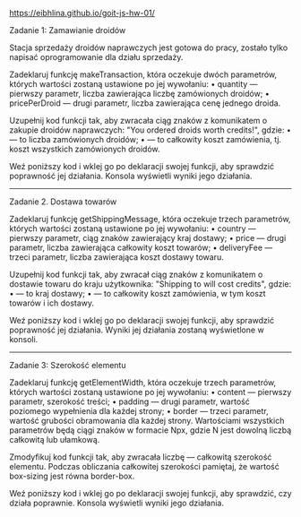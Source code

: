 
https://eibhlina.github.io/goit-js-hw-01/


Zadanie 1: Zamawianie droidów

Stacja sprzedaży droidów naprawczych jest gotowa do pracy, zostało tylko napisać oprogramowanie dla działu sprzedaży.



Zadeklaruj funkcję makeTransaction, która oczekuje dwóch parametrów, których wartości zostaną ustawione po jej wywołaniu: • quantity — pierwszy parametr, liczba zawierająca liczbę zamówionych droidów; • pricePerDroid — drugi parametr, liczba zawierająca cenę jednego droida.



Uzupełnij kod funkcji tak, aby zwracała ciąg znaków z komunikatem o zakupie droidów naprawczych: "You ordered <quantity> droids worth <totalPrice> credits!", gdzie: • <quantity> — to liczba zamówionych droidów; • <totalPrice> — to całkowity koszt zamówienia, tj. koszt wszystkich zamówionych droidów.

Weź poniższy kod i wklej go po deklaracji swojej funkcji, aby sprawdzić poprawność jej działania. Konsola wyświetli wyniki jego działania.

-----------------------------------------------------------------------------------------------------------------------------------------------------------------------------------------------------------------------

Zadanie 2. Dostawa towarów

Zadeklaruj funkcję getShippingMessage, która oczekuje trzech parametrów, których wartości zostaną ustawione po jej wywołaniu: • country — pierwszy parametr, ciąg znaków zawierający kraj dostawy; • price — drugi parametr, liczba zawierająca całkowity koszt towarów; • deliveryFee — trzeci parametr, liczba zawierająca koszt dostawy towaru.



Uzupełnij kod funkcji tak, aby zwracał ciąg znaków z komunikatem o dostawie towaru do kraju użytkownika: "Shipping to <country> will cost <totalPrice> credits", gdzie: • <country> — to kraj dostawy; • <totalPrice> — to całkowity koszt zamówienia, w tym koszt towarów i ich dostawy.



Weź poniższy kod i wklej go po deklaracji swojej funkcji, aby sprawdzić poprawność jej działania. Wyniki jej działania zostaną wyświetlone w konsoli.


-----------------------------------------------------------------------------------------------------------------------------------------------------------------------------------------------------------------------

Zadanie 3: Szerokość elementu

Zadeklaruj funkcję getElementWidth, która oczekuje trzech parametrów, których wartości zostaną ustawione po jej wywołaniu: • content — pierwszy parametr, szerokość treści; • padding — drugi parametr, wartość poziomego wypełnienia dla każdej strony; • border — trzeci parametr, wartość grubości obramowania dla każdej strony. Wartościami wszystkich parametrów będą ciągi znaków w formacie Npx, gdzie N jest dowolną liczbą całkowitą lub ułamkową.



Zmodyfikuj kod funkcji tak, aby zwracała liczbę — całkowitą szerokość elementu. Podczas obliczania całkowitej szerokości pamiętaj, że wartość box-sizing jest równa border-box.



Weź poniższy kod i wklej go po deklaracji swojej funkcji, aby sprawdzić, czy działa poprawnie. Konsola wyświetli wyniki jego działania.

